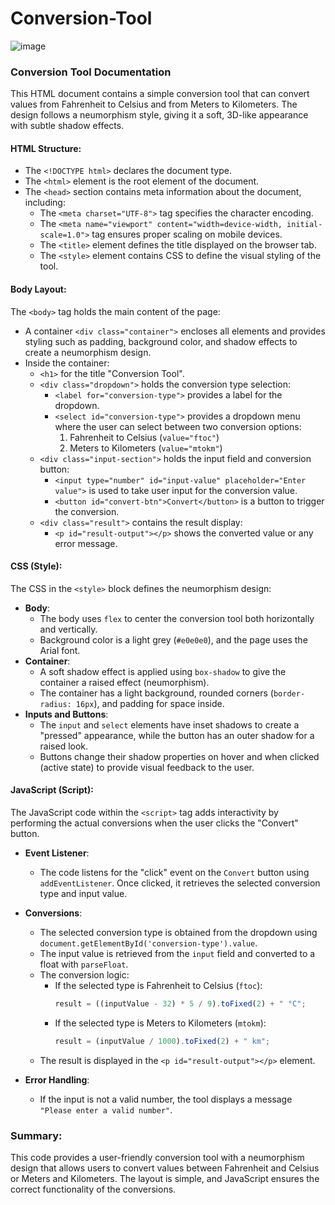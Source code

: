 # Conversion-Tool
![image](https://github.com/user-attachments/assets/bdb40168-9b41-4994-83c8-5f01855e623b)


### Conversion Tool Documentation

This HTML document contains a simple conversion tool that can convert values from Fahrenheit to Celsius and from Meters to Kilometers. The design follows a neumorphism style, giving it a soft, 3D-like appearance with subtle shadow effects.

#### HTML Structure:

- The `<!DOCTYPE html>` declares the document type.
- The `<html>` element is the root element of the document.
- The `<head>` section contains meta information about the document, including:
  - The `<meta charset="UTF-8">` tag specifies the character encoding.
  - The `<meta name="viewport" content="width=device-width, initial-scale=1.0">` tag ensures proper scaling on mobile devices.
  - The `<title>` element defines the title displayed on the browser tab.
  - The `<style>` element contains CSS to define the visual styling of the tool.

#### Body Layout:

The `<body>` tag holds the main content of the page:
- A container `<div class="container">` encloses all elements and provides styling such as padding, background color, and shadow effects to create a neumorphism design.
- Inside the container:
  - `<h1>` for the title "Conversion Tool".
  - `<div class="dropdown">` holds the conversion type selection:
    - `<label for="conversion-type">` provides a label for the dropdown.
    - `<select id="conversion-type">` provides a dropdown menu where the user can select between two conversion options:
      1. Fahrenheit to Celsius (`value="ftoc"`)
      2. Meters to Kilometers (`value="mtokm"`)
  - `<div class="input-section">` holds the input field and conversion button:
    - `<input type="number" id="input-value" placeholder="Enter value">` is used to take user input for the conversion value.
    - `<button id="convert-btn">Convert</button>` is a button to trigger the conversion.
  - `<div class="result">` contains the result display:
    - `<p id="result-output"></p>` shows the converted value or any error message.

#### CSS (Style):

The CSS in the `<style>` block defines the neumorphism design:
- **Body**:
  - The body uses `flex` to center the conversion tool both horizontally and vertically.
  - Background color is a light grey (`#e0e0e0`), and the page uses the Arial font.
- **Container**:
  - A soft shadow effect is applied using `box-shadow` to give the container a raised effect (neumorphism).
  - The container has a light background, rounded corners (`border-radius: 16px`), and padding for space inside.
- **Inputs and Buttons**:
  - The `input` and `select` elements have inset shadows to create a "pressed" appearance, while the button has an outer shadow for a raised look.
  - Buttons change their shadow properties on hover and when clicked (active state) to provide visual feedback to the user.
  
#### JavaScript (Script):

The JavaScript code within the `<script>` tag adds interactivity by performing the actual conversions when the user clicks the "Convert" button.

- **Event Listener**:
  - The code listens for the "click" event on the `Convert` button using `addEventListener`. Once clicked, it retrieves the selected conversion type and input value.
  
- **Conversions**:
  - The selected conversion type is obtained from the dropdown using `document.getElementById('conversion-type').value`.
  - The input value is retrieved from the `input` field and converted to a float with `parseFloat`.
  - The conversion logic:
    - If the selected type is Fahrenheit to Celsius (`ftoc`):
      ```javascript
      result = ((inputValue - 32) * 5 / 9).toFixed(2) + " °C";
      ```
    - If the selected type is Meters to Kilometers (`mtokm`):
      ```javascript
      result = (inputValue / 1000).toFixed(2) + " km";
      ```
  - The result is displayed in the `<p id="result-output"></p>` element.

- **Error Handling**:
  - If the input is not a valid number, the tool displays a message `"Please enter a valid number"`.

### Summary:
This code provides a user-friendly conversion tool with a neumorphism design that allows users to convert values between Fahrenheit and Celsius or Meters and Kilometers. The layout is simple, and JavaScript ensures the correct functionality of the conversions.
